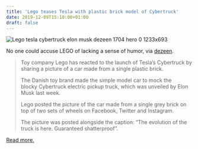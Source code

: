 ```yaml
---
title: 'Lego teases Tesla with plastic brick model of Cybertruck'
date: 2019-12-09T15:10:00+01:00
draft: false
---
```


![Lego tesla cybertruck elon musk dezeen 1704 hero 0 1233x693](https://cdn-blog.adafruit.com/uploads/2019/12/lego-tesla-cybertruck-elon-musk_dezeen_1704_hero_0-1233x693.jpg "lego-tesla-cybertruck-elon-musk_dezeen_1704_hero_0-1233x693.jpg")

No one could accuse LEGO of lacking a sense of humor, via [dezeen](https://www.dezeen.com/2019/11/28/lego-model-tesla-cybertruck/).

> Toy company Lego has reacted to the launch of Tesla’s Cybertruck by sharing a picture of a car made from a single plastic brick.
> 
> The Danish toy brand made the simple model car to mock the blocky Cybertruck electric pickup truck, which was unveiled by Elon Musk last week.
> 
> Lego posted the picture of the car made from a single grey brick on top of two sets of wheels on Facebook, Twitter and Instagram.
> 
> The picture was posted alongside the caption: “The evolution of the truck is here. Guaranteed shatterproof”.

[Read more.](https://www.dezeen.com/2019/11/28/lego-model-tesla-cybertruck/)